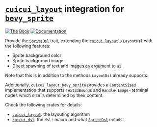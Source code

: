 # [`cuicui_layout`] integration for [`bevy_sprite`]

[![The Book](https://img.shields.io/badge/The_Cuicui_Book-blue)](https://cuicui.nicopap.ch/introduction.html)
[![Documentation](https://docs.rs/cuicui_layout_bevy_sprite/badge.svg)](https://docs.rs/cuicui_layout_bevy_sprite/)

Provide the [`SpriteDsl`] trait, extending the [`cuicui_layout`]'s `LayoutDsl`
with the following features:

- Sprite background color
- Sprite background image
- Direct spawning of text and images as argument to [`ui`].

Note that this is in addition to the methods `LayoutDsl` already supports.

Additionally, `cuicui_layout_bevy_sprite` provides a [`ContentSized`]
implementation that supports `Text2dBounds` and `Handle<Image>` terminal nodes
which size is determined by their content.

Check the following crates for details:

- [`cuicui_layout`]: the layouting algorithm
- [`cuicui_dsl`]: the `dsl!` macro and what [`SpriteDsl`] entails.

[`cuicui_layout`]: https://docs.rs/cuicui_layout/latest/cuicui_layout/
[`bevy_sprite`]: https://docs.rs/bevy_sprite/latest/bevy_sprite/
[`SpriteDsl`]: https://docs.rs/cuicui_layout_bevy_sprite/0.10.1/cuicui_layout_bevy_sprite/struct.SpriteDsl.html
[`ui`]: https://docs.rs/cuicui_layout/0.10.1/cuicui_layout/dsl/struct.LayoutDsl.html#method.ui
[`ContentSized`]: https://docs.rs/cuicui_layout/0.10.1/cuicui_layout/dsl/struct.ContentSized.html
[`cuicui_dsl`]: https://docs.rs/cuicui_dsl/latest/cuicui_dsl/